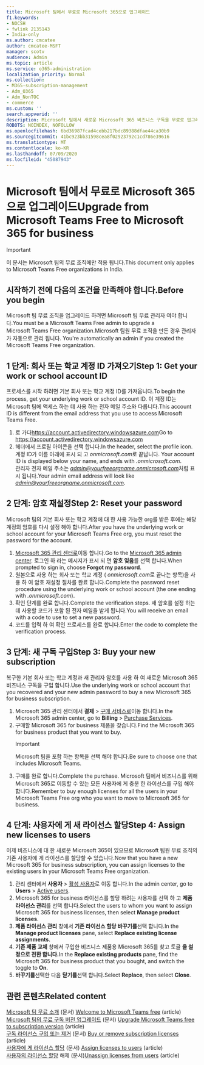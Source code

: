 ```yaml
---
title: Microsoft 팀에서 무료로 Microsoft 365으로 업그레이드
f1.keywords:
- NOCSH
- fwlink 2135143
- India-only
ms.author: cmcatee
author: cmcatee-MSFT
manager: scotv
audience: Admin
ms.topic: article
ms.service: o365-administration
localization_priority: Normal
ms.collection:
- M365-subscription-management
- Adm_O365
- Adm_NonTOC
- commerce
ms.custom: ''
search.appverid: ''
description: Microsoft 팀에서 새로운 Microsoft 365 비즈니스 구독을 무료로 업그레이드 하는 방법에 대해 알아봅니다.
ROBOTS: NOINDEX, NOFOLLOW
ms.openlocfilehash: 6bd36987fcad4cebb217bdc89388dfae44ca30b9
ms.sourcegitcommit: 41bc923bb31598cea8f02923792c1cd786e39616
ms.translationtype: MT
ms.contentlocale: ko-KR
ms.lasthandoff: 07/09/2020
ms.locfileid: "45087943"
---
```

# <a name="upgrade-from-microsoft-teams-free-to-microsoft-365-for-business"></a><span data-ttu-id="25059-103">Microsoft 팀에서 무료로 Microsoft 365으로 업그레이드</span><span class="sxs-lookup"><span data-stu-id="25059-103">Upgrade from Microsoft Teams Free to Microsoft 365 for business</span></span>

> [!IMPORTANT]
> <span data-ttu-id="25059-104">이 문서는 Microsoft 팀의 무료 조직에만 적용 됩니다.</span><span class="sxs-lookup"><span data-stu-id="25059-104">This document only applies to Microsoft Teams Free organizations in India.</span></span>

## <a name="before-you-begin"></a><span data-ttu-id="25059-105">시작하기 전에 다음의 조건을 만족해야 합니다.</span><span class="sxs-lookup"><span data-stu-id="25059-105">Before you begin</span></span>

<span data-ttu-id="25059-106">Microsoft 팀 무료 조직을 업그레이드 하려면 Microsoft 팀 무료 관리자 여야 합니다.</span><span class="sxs-lookup"><span data-stu-id="25059-106">You must be a Microsoft Teams Free admin to upgrade a Microsoft Teams Free organization.</span></span><span data-ttu-id="25059-107">Microsoft 팀원 무료 조직을 만든 경우 관리자가 자동으로 관리 됩니다.</span><span class="sxs-lookup"><span data-stu-id="25059-107"> You're automatically an admin if you created the Microsoft Teams Free organization.</span></span>

## <a name="step-1-get-your-work-or-school-account-id"></a><span data-ttu-id="25059-108">1 단계: 회사 또는 학교 계정 ID 가져오기</span><span class="sxs-lookup"><span data-stu-id="25059-108">Step 1: Get your work or school account ID</span></span>

<span data-ttu-id="25059-109">프로세스를 시작 하려면 기본 회사 또는 학교 계정 ID를 가져옵니다.</span><span class="sxs-lookup"><span data-stu-id="25059-109">To begin the process, get your underlying work or school account ID.</span></span> <span data-ttu-id="25059-110">이 계정 ID는 Microsoft 팀에 액세스 하는 데 사용 하는 전자 메일 주소와 다릅니다.</span><span class="sxs-lookup"><span data-stu-id="25059-110">This account ID is different from the email address that you use to access Microsoft Teams Free.</span></span>

1. <span data-ttu-id="25059-111">로 가다<a href="https://go.microsoft.com/fwlink/p/?linkid=2134797" target="_blank">https://account.activedirectory.windowsazure.com</a></span><span class="sxs-lookup"><span data-stu-id="25059-111">Go to <a href="https://go.microsoft.com/fwlink/p/?linkid=2134797" target="_blank">https://account.activedirectory.windowsazure.com</a></span></span>
2. <span data-ttu-id="25059-112">헤더에서 프로필 아이콘을 선택 합니다.</span><span class="sxs-lookup"><span data-stu-id="25059-112">In the header, select the profile icon.</span></span> <span data-ttu-id="25059-113">계정 ID가 이름 아래에 표시 되 고 *onmicrosoft.com*로 끝납니다. </span><span class="sxs-lookup"><span data-stu-id="25059-113">Your account ID is displayed below your name, and ends with *.onmicrosoft.com*.</span></span>\
    <span data-ttu-id="25059-114">관리자 전자 메일 주소는 *admin@yourfreeorgname.onmicrosoft.com*처럼 표시 됩니다.</span><span class="sxs-lookup"><span data-stu-id="25059-114">Your admin email address will look like *admin@yourfreeorgname.onmicrosoft.com*.</span></span>

## <a name="step-2-reset-your-password"></a><span data-ttu-id="25059-115">2 단계: 암호 재설정</span><span class="sxs-lookup"><span data-stu-id="25059-115">Step 2: Reset your password</span></span>

<span data-ttu-id="25059-116">Microsoft 팀의 기본 회사 또는 학교 계정에 대 한 사용 가능한 org를 받은 후에는 해당 계정의 암호를 다시 설정 해야 합니다.</span><span class="sxs-lookup"><span data-stu-id="25059-116">After you have the underlying work or school account for your Microsoft Teams Free org, you must reset the password for the account.</span></span>

1. <span data-ttu-id="25059-117"><a href="https://go.microsoft.com/fwlink/p/?linkid=2024339" target="_blank">Microsoft 365 관리 센터로</a>이동 합니다.</span><span class="sxs-lookup"><span data-stu-id="25059-117">Go to the <a href="https://go.microsoft.com/fwlink/p/?linkid=2024339" target="_blank">Microsoft 365 admin center</a>.</span></span> <span data-ttu-id="25059-118">로그인 하 라는 메시지가 표시 되 면 **암호 잊음**를 선택 합니다.</span><span class="sxs-lookup"><span data-stu-id="25059-118">When prompted to sign in, choose **Forgot my password**.</span></span>
2. <span data-ttu-id="25059-119">원본으로 사용 하는 회사 또는 학교 계정 ( *onmicrosoft.com*로 끝나는 항목)을 사용 하 여 암호 재설정 절차를 완료 합니다.</span><span class="sxs-lookup"><span data-stu-id="25059-119">Complete the password reset procedure using the underlying work or school account (the one ending with *.onmicrosoft.com*).</span></span>
3. <span data-ttu-id="25059-120">확인 단계를 완료 합니다.</span><span class="sxs-lookup"><span data-stu-id="25059-120">Complete the verification steps.</span></span> <span data-ttu-id="25059-121">새 암호를 설정 하는 데 사용할 코드가 포함 된 전자 메일을 받게 됩니다.</span><span class="sxs-lookup"><span data-stu-id="25059-121">You will receive an email with a code to use to set a new password.</span></span>
4. <span data-ttu-id="25059-122">코드를 입력 하 여 확인 프로세스를 완료 합니다.</span><span class="sxs-lookup"><span data-stu-id="25059-122">Enter the code to complete the verification process.</span></span>

## <a name="step-3-buy-your-new-subscription"></a><span data-ttu-id="25059-123">3 단계: 새 구독 구입</span><span class="sxs-lookup"><span data-stu-id="25059-123">Step 3: Buy your new subscription</span></span>

<span data-ttu-id="25059-124">복구한 기본 회사 또는 학교 계정과 새 관리자 암호를 사용 하 여 새로운 Microsoft 365 비즈니스 구독을 구입 합니다.</span><span class="sxs-lookup"><span data-stu-id="25059-124">Use the underlying work or school account that you recovered and your new admin password to buy a new Microsoft 365 for business subscription.</span></span>

1. <span data-ttu-id="25059-125">Microsoft 365 관리 센터에서 **결제**  >  <a href="https://go.microsoft.com/fwlink/p/?linkid=868433" target="_blank">구매 서비스로</a>이동 합니다.</span><span class="sxs-lookup"><span data-stu-id="25059-125">In the Microsoft 365 admin center, go to **Billing** > <a href="https://go.microsoft.com/fwlink/p/?linkid=868433" target="_blank">Purchase Services</a>.</span></span>
2. <span data-ttu-id="25059-126">구매할 Microsoft 365 for business 제품을 찾습니다.</span><span class="sxs-lookup"><span data-stu-id="25059-126">Find the Microsoft 365 for business product that you want to buy.</span></span>
    > [!IMPORTANT]
    > <span data-ttu-id="25059-127">Microsoft 팀을 포함 하는 항목을 선택 해야 합니다.</span><span class="sxs-lookup"><span data-stu-id="25059-127">Be sure to choose one that includes Microsoft Teams.</span></span>
3. <span data-ttu-id="25059-128">구매를 완료 합니다.</span><span class="sxs-lookup"><span data-stu-id="25059-128">Complete the purchase.</span></span> <span data-ttu-id="25059-129">Microsoft 팀에서 비즈니스를 위해 Microsoft 365로 이동할 수 있는 모든 사용자에 게 충분 한 라이선스를 구입 해야 합니다.</span><span class="sxs-lookup"><span data-stu-id="25059-129">Remember to buy enough licenses for all the users in your Microsoft Teams Free org who you want to move to Microsoft 365 for business.</span></span>

## <a name="step-4-assign-new-licenses-to-users"></a><span data-ttu-id="25059-130">4 단계: 사용자에 게 새 라이선스 할당</span><span class="sxs-lookup"><span data-stu-id="25059-130">Step 4: Assign new licenses to users</span></span>

<span data-ttu-id="25059-131">이제 비즈니스에 대 한 새로운 Microsoft 365이 있으므로 Microsoft 팀원 무료 조직의 기존 사용자에 게 라이선스를 할당할 수 있습니다.</span><span class="sxs-lookup"><span data-stu-id="25059-131">Now that you have a new Microsoft 365 for business subscription, you can assign licenses to the existing users in your Microsoft Teams Free organization.</span></span>

1. <span data-ttu-id="25059-132">관리 센터에서 **사용자**  >  <a href="https://go.microsoft.com/fwlink/p/?linkid=834822" target="_blank">활성 사용자</a>로 이동 합니다.</span><span class="sxs-lookup"><span data-stu-id="25059-132">In the admin center, go to **Users** > <a href="https://go.microsoft.com/fwlink/p/?linkid=834822" target="_blank">Active users</a>.</span></span>
2. <span data-ttu-id="25059-133">Microsoft 365 for business 라이선스를 할당 하려는 사용자를 선택 하 고 **제품 라이선스 관리**를 선택 합니다.</span><span class="sxs-lookup"><span data-stu-id="25059-133">Select the users to whom you want to assign Microsoft 365 for business licenses, then select **Manage product licenses**.</span></span>
3. <span data-ttu-id="25059-134">**제품 라이선스 관리** 창에서 **기존 라이선스 할당 바꾸기를**선택 합니다.</span><span class="sxs-lookup"><span data-stu-id="25059-134">In the **Manage product licenses** pane, select **Replace existing license assignments**.</span></span>
4. <span data-ttu-id="25059-135">**기존 제품 교체** 창에서 구입한 비즈니스 제품용 Microsoft 365를 찾고 토글 **을 설정으로 전환 합니다.**</span><span class="sxs-lookup"><span data-stu-id="25059-135">In the **Replace existing products** pane, find the Microsoft 365 for business product that you bought, and switch the toggle to **On**.</span></span>
5. <span data-ttu-id="25059-136">**바꾸기를**선택한 다음 **닫기를**선택 합니다.</span><span class="sxs-lookup"><span data-stu-id="25059-136">Select **Replace**, then select **Close**.</span></span>

## <a name="related-content"></a><span data-ttu-id="25059-137">관련 콘텐츠</span><span class="sxs-lookup"><span data-stu-id="25059-137">Related content</span></span>

<span data-ttu-id="25059-138">[Microsoft 팀 무료 소개](https://support.microsoft.com/office/6d79a648-6913-4696-9237-ed13de64ae3c) (문서) </span><span class="sxs-lookup"><span data-stu-id="25059-138">[Welcome to Microsoft Teams free](https://support.microsoft.com/office/6d79a648-6913-4696-9237-ed13de64ae3c) (article)</span></span>\
<span data-ttu-id="25059-139">[Microsoft 팀의 무료 구독 버전 업그레이드](https://docs.microsoft.com/microsoftteams/upgrade-freemium) (문서) </span><span class="sxs-lookup"><span data-stu-id="25059-139">[Upgrade Microsoft Teams free to subscription version](https://docs.microsoft.com/microsoftteams/upgrade-freemium) (article)</span></span>\
<span data-ttu-id="25059-140">[구독 라이선스 구입 또는 제거](../licenses/buy-licenses.md) (문서) </span><span class="sxs-lookup"><span data-stu-id="25059-140">[Buy or remove subscription licenses](../licenses/buy-licenses.md) (article)</span></span>\
<span data-ttu-id="25059-141">[사용자에 게 라이선스 할당](../../admin/manage/assign-licenses-to-users.md) (문서) </span><span class="sxs-lookup"><span data-stu-id="25059-141">[Assign licenses to users](../../admin/manage/assign-licenses-to-users.md) (article)</span></span>\
<span data-ttu-id="25059-142">[사용자의 라이선스 할당](../../admin/manage/remove-licenses-from-users.md) 해제 (문서)</span><span class="sxs-lookup"><span data-stu-id="25059-142">[Unassign licenses from users](../../admin/manage/remove-licenses-from-users.md) (article)</span></span>